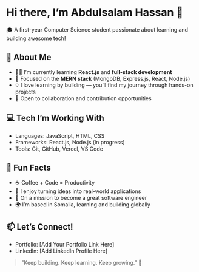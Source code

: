 # Hi there, I’m Abdulsalam Hassan 👋

🎓 A first-year Computer Science student passionate about learning and building awesome tech!

## 🚀 About Me
- 🧑‍💻 I’m currently learning **React.js** and **full-stack development**
- 🔭 Focused on the **MERN stack** (MongoDB, Express.js, React, Node.js)
- 💡 I love learning by building — you’ll find my journey through hands-on projects
- 🤝 Open to collaboration and contribution opportunities

## 💻 Tech I’m Working With
- Languages: JavaScript, HTML, CSS
- Frameworks: React.js, Node.js (in progress)
- Tools: Git, GitHub, Vercel, VS Code

## 🌟 Fun Facts
- ☕ Coffee + Code = Productivity
- 🧠 I enjoy turning ideas into real-world applications
- 🎯 On a mission to become a great software engineer
- 🌍 I’m based in Somalia, learning and building globally

## 📫 Let’s Connect!
- Portfolio: [Add Your Portfolio Link Here]
- LinkedIn: [Add LinkedIn Profile Here]

> "Keep building. Keep learning. Keep growing." 🚀
